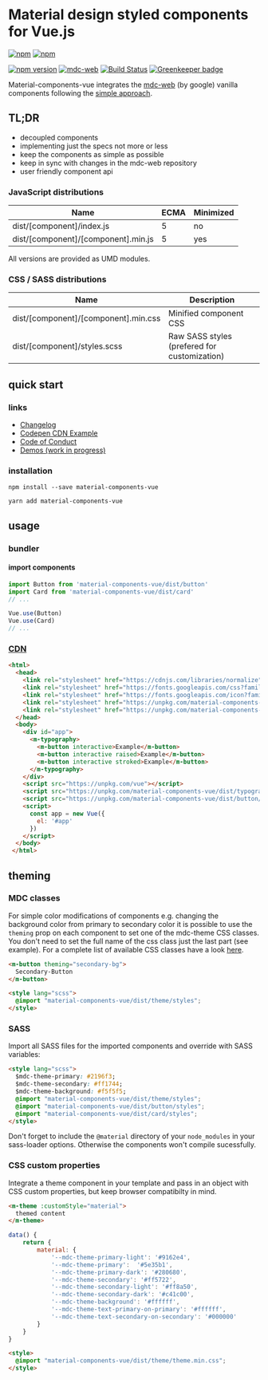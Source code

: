 # Material design styled components for Vue.js
[![npm](https://img.shields.io/npm/l/material-components-vue.svg)](https://github.com/matsp/material-components-vue/blob/master/LICENSE)
[![npm](https://img.shields.io/npm/dt/material-components-vue.svg)](https://www.npmjs.com/package/material-components-vue)


[![npm version](https://img.shields.io/npm/v/material-components-vue.svg)](https://www.npmjs.com/package/material-components-vue)
[![mdc-web](https://img.shields.io/badge/mdc--web-0.32.0-orange.svg)](https://www.npmjs.com/package/material-components-web)
[![Build Status](https://travis-ci.org/matsp/material-components-vue.svg?branch=master)](https://travis-ci.org/matsp/material-components-vue) 
[![Greenkeeper badge](https://badges.greenkeeper.io/matsp/material-components-vue.svg)](https://greenkeeper.io/)

Material-components-vue integrates the [mdc-web](https://github.com/material-components/material-components-web) (by google) vanilla components following the [simple approach](https://github.com/material-components/material-components-web/blob/master/docs/integrating-into-frameworks.md#the-simple-approach-wrapping-mdc-web-vanilla-components).

## TL;DR

* decoupled components
* implementing just the specs not more or less
* keep the components as simple as possible
* keep in sync with changes in the mdc-web repository
* user friendly component api

### JavaScript distributions

| Name | ECMA | Minimized |
|------|------|-----------|
| dist/[component]/index.js | 5 | no |
| dist/[component]/[component].min.js | 5 | yes |

All versions are provided as UMD modules.

### CSS / SASS distributions

| Name | Description |
|------|-----------|
| dist/[component]/[component].min.css | Minified component CSS |
| dist/[component]/styles.scss | Raw SASS styles (prefered for customization) |

## quick start

### links

* [Changelog](https://github.com/matsp/material-components-vue/blob/master/CHANGELOG.md)
* [Codepen CDN Example](https://codepen.io/matsp/pen/baxLOx)
* [Code of Conduct](https://github.com/matsp/material-components-vue/blob/master/CODE_OF_CONDUCT.md)
* [Demos (work in progress)](https://matsp.github.io/material-components-vue)

### installation

```shell
npm install --save material-components-vue

yarn add material-components-vue
```

## usage

### bundler

#### import components

```javascript
import Button from 'material-components-vue/dist/button'
import Card from 'material-components-vue/dist/card'
// ...

Vue.use(Button)
Vue.use(Card)
// ...
```

### [CDN](https://codepen.io/matsp/pen/baxLOx)

```html
<html>
  <head>
    <link rel="stylesheet" href="https://cdnjs.com/libraries/normalize">
    <link rel="stylesheet" href="https://fonts.googleapis.com/css?family=Roboto:300,400,500" type="text/css">
    <link rel="stylesheet" href="https://fonts.googleapis.com/icon?family=Material+Icons">
    <link rel="stylesheet" href="https://unpkg.com/material-components-vue/dist/typography/typography.min.css">
    <link rel="stylesheet" href="https://unpkg.com/material-components-vue/dist/button/button.min.css">
  </head>
  <body>
    <div id="app">
      <m-typography>
        <m-button interactive>Example</m-button>
        <m-button interactive raised>Example</m-button>
        <m-button interactive stroked>Example</m-button>
      </m-typography>
    </div>
    <script src="https://unpkg.com/vue"></script>
    <script src="https://unpkg.com/material-components-vue/dist/typography/typography.min.js"></script>
    <script src="https://unpkg.com/material-components-vue/dist/button/button.min.js"></script>
    <script>
      const app = new Vue({
        el: '#app'
      })
    </script>
  </body>
 </html>
```

## theming

### MDC classes

For simple color modifications of components e.g. changing the background color from primary to secondary color it is
possible to use the `theming` prop on each component to set one of the mdc-theme CSS classes.
You don't need to set the full name of the css class just the last part (see example). For a complete list of available 
CSS classes have a look [here](https://github.com/material-components/material-components-web/tree/master/packages/mdc-theme#css-classes).

```html
<m-button theming="secondary-bg">
  Secondary-Button
</m-button>
```

```html
<style lang="scss">
  @import "material-components-vue/dist/theme/styles";
</style>
```

### SASS

Import all SASS files for the imported components and override with SASS variables:

```html
<style lang="scss">
  $mdc-theme-primary: #2196f3;
  $mdc-theme-secondary: #ff1744;
  $mdc-theme-background: #f5f5f5;
  @import "material-components-vue/dist/theme/styles";
  @import "material-components-vue/dist/button/styles";
  @import "material-components-vue/dist/card/styles";
</style>
```

Don't forget to include the `@material` directory of your `node_modules` in your sass-loader options.
Otherwise the components won't compile sucessfully.

### CSS custom properties

Integrate a theme component in your template and pass in an object with CSS custom properties, but keep browser compatibilty in mind.

```html
<m-theme :customStyle="material">
  themed content
</m-theme>
```

```javascript
data() {
    return {
        material: {
            '--mdc-theme-primary-light': '#9162e4',
            '--mdc-theme-primary':  '#5e35b1',
            '--mdc-theme-primary-dark': '#280680',
            '--mdc-theme-secondary': '#ff5722',
            '--mdc-theme-secondary-light': '#ff8a50',
            '--mdc-theme-secondary-dark': '#c41c00',
            '--mdc-theme-background': '#ffffff',
            '--mdc-theme-text-primary-on-primary': '#ffffff',
            '--mdc-theme-text-secondary-on-secondary': '#000000'
        }
    }
}
```

```html
<style>
  @import "material-components-vue/dist/theme/theme.min.css";
</style>
```
